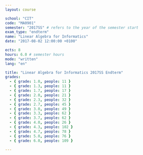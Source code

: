 ```yaml
---
layout: course

school: "CIT"
code: "MA0901"
semester: "2017SS" # refers to the year of the semester start
exam_type: "endterm"
name: "Linear Algebra for Informatics"
date: "2017-08-02 12:00:00 +0100"

ects: 8
hours: 6.0 # semester hours
mode: "written"
lang: "en"

title: "Linear Algebra for Informatics 2017SS Endterm"
grades:
  - { grade: 1.0, people: 11 }
  - { grade: 1.3, people: 11 }
  - { grade: 1.7, people: 17 }
  - { grade: 2.0, people: 21 }
  - { grade: 2.3, people: 32 }
  - { grade: 2.7, people: 45 }
  - { grade: 3.0, people: 49 }
  - { grade: 3.3, people: 62 }
  - { grade: 3.7, people: 62 }
  - { grade: 4.0, people: 26 }
  - { grade: 4.3, people: 102 }
  - { grade: 4.7, people: 78 }
  - { grade: 5.0, people: 76 }
  - { grade: 6.0, people: 109 }

---
```



